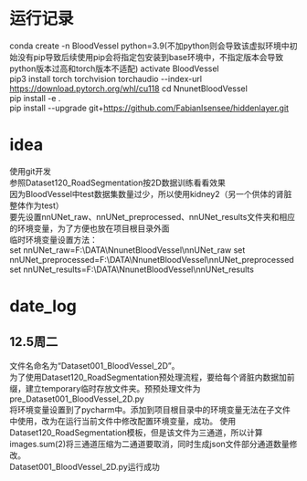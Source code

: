 # 运行记录
conda create -n BloodVessel python=3.9(不加python则会导致该虚拟环境中初始没有pip导致后续使用pip会将指定包安装到base环境中，不指定版本会导致python版本过高和torch版本不适配) 
activate BloodVessel  
pip3 install torch torchvision torchaudio --index-url https://download.pytorch.org/whl/cu118 
cd NnunetBloodVessel  
pip install -e .    
pip install --upgrade git+https://github.com/FabianIsensee/hiddenlayer.git  
# idea
使用git开发  
参照Dataset120_RoadSegmentation按2D数据训练看看效果    
因为BloodVessel中test数据集数量过少，所以使用kidney2（另一个供体的肾脏整体作为test）  
要先设置nnUNet_raw、nnUNet_preprocessed、nnUNet_results文件夹和相应的环境变量，为了方便也放在项目根目录外面  
临时环境变量设置方法：  
set nnUNet_raw=F:\DATA\NnunetBloodVessel\nnUNet_raw
set nnUNet_preprocessed=F:\DATA\NnunetBloodVessel\nnUNet_preprocessed
set nnUNet_results=F:\DATA\NnunetBloodVessel\nnUNet_results
# date_log
## 12.5周二
文件名命名为“Dataset001_BloodVessel_2D”。  
为了使用Dataset120_RoadSegmentation预处理流程，要给每个肾脏内数据加前缀，建立temporary临时存放文件夹。预预处理文件为pre_Dataset001_BloodVessel_2D.py    
将环境变量设置到了pycharm中。添加到项目根目录中的环境变量无法在子文件中使用，改为在运行当前文件中修改配置环境变量，成功。
使用Dataset120_RoadSegmentation模板，但是该文件为三通道，所以计算images.sum(2)将三通道压缩为二通道要取消，同时生成json文件部分通道数量修改。  
Dataset001_BloodVessel_2D.py运行成功  